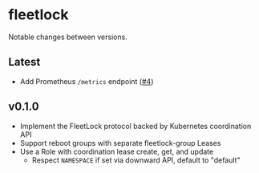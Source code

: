 # fleetlock

Notable changes between versions.

## Latest

* Add Prometheus `/metrics` endpoint ([#4](https://github.com/poseidon/fleetlock/pull/4))

## v0.1.0

* Implement the FleetLock protocol backed by Kubernetes coordination API
* Support reboot groups with separate fleetlock-group Leases
* Use a Role with coordination lease create, get, and update
  * Respect `NAMESPACE` if set via downward API, default to "default"

